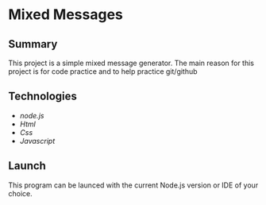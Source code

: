 # Mixed Messages

## Summary

This project is a simple mixed message generator. The main reason for this project is for code practice and to help practice git/github

## Technologies

- _node.js_
- _Html_
- _Css_
- _Javascript_

## Launch

This program can be launced with the current Node.js version or IDE of your choice.
